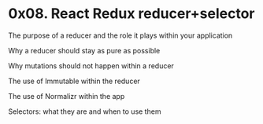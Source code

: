 # 0x08. React Redux reducer+selector

The purpose of a reducer and the role it plays within your application

Why a reducer should stay as pure as possible

Why mutations should not happen within a reducer

The use of Immutable within the reducer

The use of Normalizr within the app

Selectors: what they are and when to use them

